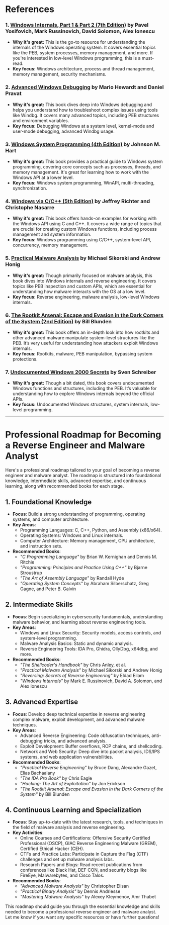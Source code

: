 # References 

### 1. [Windows Internals, Part 1 & Part 2 (7th Edition)](https://www.microsoftpressstore.com/store/windows-internals-part-1-9780735684188) by Pavel Yosifovich, Mark Russinovich, David Solomon, Alex Ionescu
   - **Why it's great:** This is the go-to resource for understanding the internals of the Windows operating system. It covers essential topics like the PEB, system processes, memory management, and more. If you're interested in low-level Windows programming, this is a must-read.
   - **Key focus:** Windows architecture, process and thread management, memory management, security mechanisms.

### 2. [Advanced Windows Debugging](https://www.amazon.com/Advanced-Windows-Debugging-Mario-Hewardt/dp/0321374460) by Mario Hewardt and Daniel Pravat
   - **Why it's great:** This book dives deep into Windows debugging and helps you understand how to troubleshoot complex issues using tools like Windbg. It covers many advanced topics, including PEB structures and environment variables.
   - **Key focus:** Debugging Windows at a system level, kernel-mode and user-mode debugging, advanced Windbg usage.

### 3. [Windows System Programming (4th Edition)](https://www.amazon.com/Windows-System-Programming-Johnson-Hart/dp/0321657748) by Johnson M. Hart
   - **Why it's great:** This book provides a practical guide to Windows system programming, covering core concepts such as processes, threads, and memory management. It's great for learning how to work with the Windows API at a lower level.
   - **Key focus:** Windows system programming, WinAPI, multi-threading, synchronization.

### 4. [Windows via C/C++ (5th Edition)](https://www.microsoftpressstore.com/store/windows-via-c-c-9780735663770) by Jeffrey Richter and Christophe Nasarre
   - **Why it's great:** This book offers hands-on examples for working with the Windows API using C and C++. It covers a wide range of topics that are crucial for creating custom Windows functions, including process management and system information.
   - **Key focus:** Windows programming using C/C++, system-level API, concurrency, memory management.

### 5. [Practical Malware Analysis](https://www.amazon.com/Practical-Malware-Analysis-Dissecting-Malicious/dp/1593272901) by Michael Sikorski and Andrew Honig
   - **Why it's great:** Though primarily focused on malware analysis, this book dives into Windows internals and reverse engineering. It covers topics like PEB inspection and custom APIs, which are essential for understanding how malware interacts with the OS at a low level.
   - **Key focus:** Reverse engineering, malware analysis, low-level Windows internals.

### 6. [The Rootkit Arsenal: Escape and Evasion in the Dark Corners of the System (2nd Edition)](https://www.amazon.com/Rootkit-Arsenal-Escape-Evasion-Corners/dp/144962636X) by Bill Blunden
   - **Why it's great:** This book offers an in-depth look into how rootkits and other advanced malware manipulate system-level structures like the PEB. It’s very useful for understanding how attackers exploit Windows internals.
   - **Key focus:** Rootkits, malware, PEB manipulation, bypassing system protections.

### 7. [Undocumented Windows 2000 Secrets](https://www.amazon.com/Undocumented-Windows-2000-Secrets-Schreiber/dp/1583487475) by Sven Schreiber
   - **Why it's great:** Though a bit dated, this book covers undocumented Windows functions and structures, including the PEB. It’s valuable for understanding how to explore Windows internals beyond the official APIs.
   - **Key focus:** Undocumented Windows structures, system internals, low-level programming.

---

# Professional Roadmap for Becoming a Reverse Engineer and Malware Analyst

Here's a professional roadmap tailored to your goal of becoming a reverse engineer and malware analyst. The roadmap is structured into foundational knowledge, intermediate skills, advanced expertise, and continuous learning, along with recommended books for each stage.

## 1. **Foundational Knowledge**
   - **Focus**: Build a strong understanding of programming, operating systems, and computer architecture.
   - **Key Areas**:
     - Programming Languages: C, C++, Python, and Assembly (x86/x64).
     - Operating Systems: Windows and Linux internals.
     - Computer Architecture: Memory management, CPU architecture, and instruction sets.
   - **Recommended Books**:
     - *"C Programming Language"* by Brian W. Kernighan and Dennis M. Ritchie
     - *"Programming: Principles and Practice Using C++"* by Bjarne Stroustrup
     - *"The Art of Assembly Language"* by Randall Hyde
     - *"Operating System Concepts"* by Abraham Silberschatz, Greg Gagne, and Peter B. Galvin

## 2. **Intermediate Skills**
   - **Focus**: Begin specializing in cybersecurity fundamentals, understanding malware behavior, and learning about reverse engineering tools.
   - **Key Areas**:
     - Windows and Linux Security: Security models, access controls, and system-level programming.
     - Malware Analysis Basics: Static and dynamic analysis.
     - Reverse Engineering Tools: IDA Pro, Ghidra, OllyDbg, x64dbg, and more.
   - **Recommended Books**:
     - *"The Shellcoder's Handbook"* by Chris Anley, et al.
     - *"Practical Malware Analysis"* by Michael Sikorski and Andrew Honig
     - *"Reversing: Secrets of Reverse Engineering"* by Eldad Eilam
     - *"Windows Internals"* by Mark E. Russinovich, David A. Solomon, and Alex Ionescu

## 3. **Advanced Expertise**
   - **Focus**: Develop deep technical expertise in reverse engineering complex malware, exploit development, and advanced malware techniques.
   - **Key Areas**:
     - Advanced Reverse Engineering: Code obfuscation techniques, anti-debugging tricks, and advanced analysis.
     - Exploit Development: Buffer overflows, ROP chains, and shellcoding.
     - Network and Web Security: Deep dive into packet analysis, IDS/IPS systems, and web application vulnerabilities.
   - **Recommended Books**:
     - *"Practical Reverse Engineering"* by Bruce Dang, Alexandre Gazet, Elias Bachaalany
     - *"The IDA Pro Book"* by Chris Eagle
     - *"Hacking: The Art of Exploitation"* by Jon Erickson
     - *"The Rootkit Arsenal: Escape and Evasion in the Dark Corners of the System"* by Bill Blunden

## 4. **Continuous Learning and Specialization**
   - **Focus**: Stay up-to-date with the latest research, tools, and techniques in the field of malware analysis and reverse engineering.
   - **Key Activities**:
     - Online Courses and Certifications: Offensive Security Certified Professional (OSCP), GIAC Reverse Engineering Malware (GREM), Certified Ethical Hacker (CEH).
     - CTFs and Practice Labs: Participate in Capture the Flag (CTF) challenges and set up malware analysis labs.
     - Research Papers and Blogs: Read recent publications from conferences like Black Hat, DEF CON, and security blogs like FireEye, Malwarebytes, and Cisco Talos.
   - **Recommended Books**:
     - *"Advanced Malware Analysis"* by Christopher Elisan
     - *"Practical Binary Analysis"* by Dennis Andriesse
     - *"Mastering Malware Analysis"* by Alexey Kleymenov, Amr Thabet

This roadmap should guide you through the essential knowledge and skills needed to become a professional reverse engineer and malware analyst. Let me know if you want any specific resources or have further questions!
